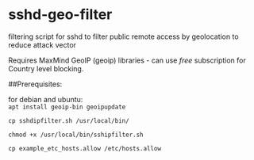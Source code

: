 # sshd-geo-filter
filtering script for sshd to filter public remote access by geolocation to reduce attack vector

Requires MaxMind GeoIP (geoip) libraries - can use _free_ subscription for Country level blocking.

##Prerequisites:

for debian and ubuntu:  
`apt install geoip-bin geoipupdate` 

`cp sshdipfilter.sh /usr/local/bin/` 

`chmod +x /usr/local/bin/sshipfilter.sh` 

`cp example_etc_hosts.allow /etc/hosts.allow`
